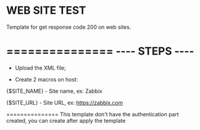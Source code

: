 # WEB SITE TEST

Template for get response code 200 on web sites.

===============
---- STEPS ----
===============

- Upload the XML file;

- Create 2 macros on host:

{$SITE_NAME} - Site name, ex: Zabbix

{$SITE_URL} - Site URL, ex: https://zabbix.com

===============
This template don't have the authentication part created, you can create after apply the template